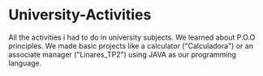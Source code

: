 # University-Activities
All the activities i had to do in university subjects.
We learned about P.O.O principles.
We made basic projects like a calculator ("Calculadora") or an associate manager ("Linares_TP2") using JAVA as our programming language.
